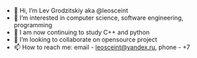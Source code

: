 - 👋 Hi, I’m Lev Grodzitskiy aka @leosceint
- 👀 I’m interested in computer science, software engineering, programming
- 🌱 I am now continuing to study С++ and python
- 💞️ I’m looking to collaborate on opensource project
- 📫 How to reach me: email - leosceint@yandex.ru, phone - +7 

<!---
leosceint/leosceint is a ✨ special ✨ repository because its `README.md` (this file) appears on your GitHub profile.
You can click the Preview link to take a look at your changes.
--->
